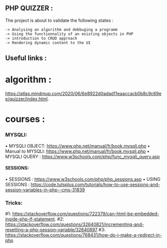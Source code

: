## PHP QUIZZER : 

The project is about to validate the following states : 

```
-> Analysing an algorithm and debbuging a programm
-> Using the functionnality of an existing objects in PHP
-> introduction to CRUD approach 
-> Rendering dynamic content to the UI 

```


## Useful links : 

# algorithm :

https://atlas.mindmup.com/2020/06/6e8922d0adad11eaaccacb0b8c9c69ee/quizzer/index.html.

# courses :

### MYSQLI:

•	MYSQLI OBJECT:   https://www.php.net/manual/fr/book.mysqli.php
•	Manual to MYSQLI:  https://www.php.net/manual/fr/book.mysqli.php
•	MYSQLI QUERY : https://www.w3schools.com/php/func_mysqli_query.asp

#### SESSIONS: 

•	SESSIONS : https://www.w3schools.com/php/php_sessions.asp
•	USING SESSIONS : https://code.tutsplus.com/tutorials/how-to-use-sessions-and-session-variables-in-php--cms-31839

### Tricks:

#1:  https://stackoverflow.com/questions/722379/can-html-be-embedded-inside-php-if-statement.
#2:  https://stackoverflow.com/questions/32640821/incrementing-and-resetting-a-php-session-variable/32640897
#3:  https://stackoverflow.com/questions/768431/how-do-i-make-a-redirect-in-php



